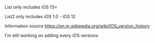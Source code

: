 List only includes iOS 13+

List2 only includes iOS 1.0 - iOS 12

Information source https://en.m.wikipedia.org/wiki/IOS_version_history

I'm still working on adding every iOS versions
